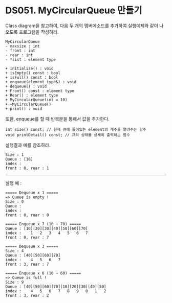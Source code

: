 # DS051. MyCircularQueue 만들기
Class diagram을 참고하여, 다음 두 개의 멤버메소드를 추가하여 실행예제와 같이 나오도록 프로그램을 작성하라.
```
MyCircularQueue
- maxsize : int
- front : int
- rear : int
- *list : element type

+ initialize() : void
+ isEmpty() const : bool
+ isFull() const : bool
+ enqueue(element type&) : void
+ dequeue() : void
+ Front() const : element type
+ Rear() : element type
+ MyCircularQueue(int = 10)
+ ~MyCircularQueue()
+ print() : void
```
또한, enqueue를 할 때 반복문을 통해서 값을 추가한다.
```
int size() const; // 현재 큐에 들어있는 element의 개수를 알려주는 함수
void printDetail() const; // 큐의 상태를 상세히 출력하는 함수
```
실행결과 예를 참조하라.
```
Size : 1  
Queue : [10]  
index :  
front : 0, rear : 1
```

---

실행 예 : 
```
===== Dequeue x 1 =====
=> Queue is empty !
Size : 0
Queue : 
index : 
front : 0, rear : 0

===== Enqueue x 7 (10 ~ 70) =====
Queue : [10][20][30][40][50][60][70]
index :    1   2   3   4   5   6   7
front : 0, rear : 7

===== Dequeue x 3 =====
Size : 4
Queue : [40][50][60][70]
index :    4   5   6   7
front : 3, rear : 7

===== Enqueue x 6 (10 ~ 60) =====
=> Queue is full !
Size : 9
Queue : [40][50][60][70][10][20][30][40][50]
index :    4   5   6   7   8   9   0   1   2
front : 3, rear : 2
```